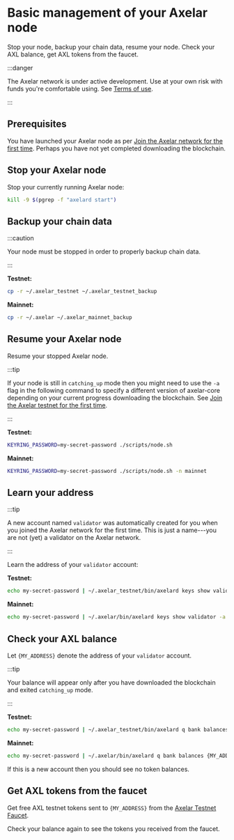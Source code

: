 # Basic management of your Axelar node

Stop your node, backup your chain data, resume your node.  Check your AXL balance, get AXL tokens from the faucet.

:::danger

The Axelar network is under active development.  Use at your own risk with funds you're comfortable using.  See [Terms of use](/terms-of-use).

:::
## Prerequisites

You have launched your Axelar node as per [Join the Axelar network for the first time](join.md).  Perhaps you have not yet completed downloading the blockchain.

## Stop your Axelar node

Stop your currently running Axelar node:

```bash
kill -9 $(pgrep -f "axelard start")
```

## Backup your chain data

:::caution

Your node must be stopped in order to properly backup chain data.

:::

**Testnet:**
```bash
cp -r ~/.axelar_testnet ~/.axelar_testnet_backup
```

**Mainnet:**
```bash
cp -r ~/.axelar ~/.axelar_mainnet_backup
```

## Resume your Axelar node

Resume your stopped Axelar node.

:::tip

If your node is still in `catching_up` mode then you might need to use the `-a` flag in the following command to specify a different version of axelar-core depending on your current progress downloading the blockchain.  See [Join the Axelar testnet for the first time](join.md).

:::

**Testnet:**
```bash
KEYRING_PASSWORD=my-secret-password ./scripts/node.sh
```

**Mainnet:**
```bash
KEYRING_PASSWORD=my-secret-password ./scripts/node.sh -n mainnet
```

## Learn your address

:::tip

A new account named `validator` was automatically created for you when you joined the Axelar network for the first time.  This is just a name---you are not (yet) a validator on the Axelar network.

:::

Learn the address of your `validator` account:

**Testnet:**
```bash
echo my-secret-password | ~/.axelar_testnet/bin/axelard keys show validator -a --home ~/.axelar_testnet/.core
```

**Mainnet:**
```bash
echo my-secret-password | ~/.axelar/bin/axelard keys show validator -a --home ~/.axelar/.core
```

## Check your AXL balance

Let `{MY_ADDRESS}` denote the address of your `validator` account.

:::tip

Your balance will appear only after you have downloaded the blockchain and exited `catching_up` mode.

:::

**Testnet:**
```bash
echo my-secret-password | ~/.axelar_testnet/bin/axelard q bank balances {MY_ADDRESS} --home ~/.axelar_testnet/.core
```

**Mainnet:**
```bash
echo my-secret-password | ~/.axelar/bin/axelard q bank balances {MY_ADDRESS} --home ~/.axelar/.core
```

If this is a new account then you should see no token balances.

## Get AXL tokens from the faucet

Get free AXL testnet tokens sent to `{MY_ADDRESS}` from the [Axelar Testnet Faucet](https://faucet.testnet.axelar.dev/).

Check your balance again to see the tokens you received from the faucet.
